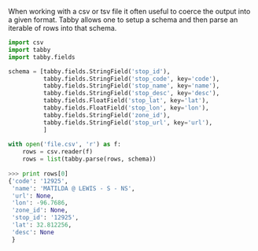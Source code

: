 When working with a csv or tsv file it often useful to coerce the output into a given format. 
Tabby allows one to setup a schema and then parse an iterable of rows into that schema.

```python
import csv
import tabby
import tabby.fields

schema = [tabby.fields.StringField('stop_id'),
          tabby.fields.StringField('stop_code', key='code'),
          tabby.fields.StringField('stop_name', key='name'),
          tabby.fields.StringField('stop_desc', key='desc'),
          tabby.fields.FloatField('stop_lat', key='lat'),
          tabby.fields.FloatField('stop_lon', key='lon'),
          tabby.fields.StringField('zone_id'),
          tabby.fields.StringField('stop_url', key='url'),
          ]
                
with open('file.csv', 'r') as f:
    rows = csv.reader(f)
    rows = list(tabby.parse(rows, schema))
      
>>> print rows[0]
{'code': '12925', 
 'name': 'MATILDA @ LEWIS - S - NS',
 'url': None,
 'lon': -96.7686,
 'zone_id': None,
 'stop_id': '12925', 
 'lat': 32.812256, 
 'desc': None
 }
```                
